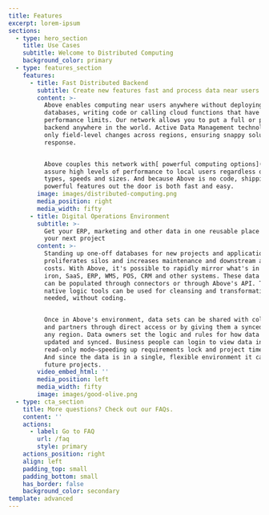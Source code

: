 ```yaml
---
title: Features
excerpt: lorem-ipsum
sections:
  - type: hero_section
    title: Use Cases
    subtitle: Welcome to Distributed Computing
    background_color: primary
  - type: features_section
    features:
      - title: Fast Distributed Backend
        subtitle: Create new features fast and process data near users
        content: >-
          Above enables computing near users anywhere without deploying
          databases, writing code or calling cloud functions that have
          performance limits. Our network allows you to put a full or partial
          backend anywhere in the world. Active Data Management technology syncs
          only field-level changes across regions, ensuring snappy solution-wide
          response. 


          Above couples this network with[ powerful computing options](/faq) to
          assure high levels of performance to local users regardless of data
          types, speeds and sizes. And because Above is no code, shipping new,
          powerful features out the door is both fast and easy.
        image: images/distributed-computing.png
        media_position: right
        media_width: fifty
      - title: Digital Operations Environment
        subtitle: >-
          Get your ERP, marketing and other data in one reusable place to power
          your next project
        content: >-
          Standing up one-off databases for new projects and applications
          proliferates silos and increases maintenance and downstream analytic
          costs. With Above, it's possible to rapidly mirror what's in your big
          iron, SaaS, ERP, WMS, POS, CRM and other systems. These data models
          can be populated through connectors or through Above's API. Then the
          native logic tools can be used for cleansing and transformation as
          needed, without coding. 


          Once in Above's environment, data sets can be shared with colleagues
          and partners through direct access or by giving them a synced copy in
          any region. Data owners set the logic and rules for how data gets
          updated and synced. Business people can login to view data in a
          read-only mode—speeding up requirements lock and project timelines.
          And since the data is in a single, flexible environment it can power
          future projects.
        video_embed_html: ''
        media_position: left
        media_width: fifty
        image: images/good-olive.png
  - type: cta_section
    title: More questions? Check out our FAQs.
    content: ''
    actions:
      - label: Go to FAQ
        url: /faq
        style: primary
    actions_position: right
    align: left
    padding_top: small
    padding_bottom: small
    has_border: false
    background_color: secondary
template: advanced
---
```

